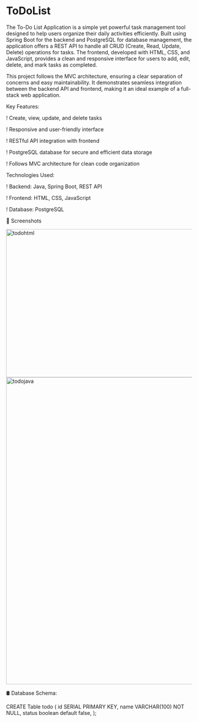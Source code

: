 # ToDoList

The To-Do List Application is a simple yet powerful task management tool designed to help users organize their daily activities efficiently. Built using Spring Boot for the backend and PostgreSQL for database management, the application offers a REST API to handle all CRUD (Create, Read, Update, Delete) operations for tasks. The frontend, developed with HTML, CSS, and JavaScript, provides a clean and responsive interface for users to add, edit, delete, and mark tasks as completed.

This project follows the MVC architecture, ensuring a clear separation of concerns and easy maintainability. It demonstrates seamless integration between the backend API and frontend, making it an ideal example of a full-stack web application.

Key Features:

! Create, view, update, and delete tasks

! Responsive and user-friendly interface

! RESTful API integration with frontend

! PostgreSQL database for secure and efficient data storage

! Follows MVC architecture for clean code organization

Technologies Used:

! Backend: Java, Spring Boot, REST API

! Frontend: HTML, CSS, JavaScript

! Database: PostgreSQL

 📸 Screenshots


 <img width="552" height="402" alt="todohtml" src="https://github.com/user-attachments/assets/b6f99cd1-d12f-480b-a19d-86df483f23e3" />












 
 
 
 

 
 <img width="1545" height="833" alt="todojava" src="https://github.com/user-attachments/assets/b10e975a-9521-489c-9af3-ce10077d2bb4" />


















🛢️ Database Schema:


CREATE Table todo (
    id SERIAL PRIMARY KEY,
    name VARCHAR(100) NOT NULL,
    status boolean default false,
);




